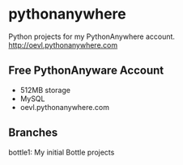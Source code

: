 # pythonanywhere
Python projects for my PythonAnywhere account. http://oevl.pythonanywhere.com

## Free PythonAnyware Account

- 512MB storage
- MySQL
- oevl.pythonanywhere.com

## Branches
bottle1: My initial Bottle projects
